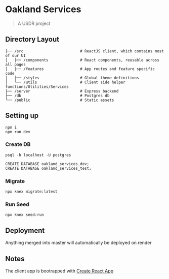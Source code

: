 # Oakland Services

> A USDR project

## Directory Layout

```
├── /src                         # ReactJS client, which contains most of our UI
│   ├── /components              # React components, reusable across all pages
│   ├── /features                # App routes and feature specific code
│   ├── /styles                  # Global theme definitions
│   └── /utils                   # Client side helper functions/Utilities/Services
├── /server                      # Express backend
├── /db                          # Postgres db
└── /public                      # Static assets
```

## Setting up

```
npm i
npm run dev
```

### Create DB

```
psql -h localhost -U postgres
```

```
CREATE DATABASE oakland_services_dev;
CREATE DATABASE oakland_services_test;
```

### Migrate

```
npx knex migrate:latest
```

### Run Seed

```
npx knex seed:run
```

## Deployment

Anything merged into master will automatically be deployed on render

## Notes

The client app is bootrapped with [Create React App](https://reactjs.org/docs/create-a-new-react-app.html)
